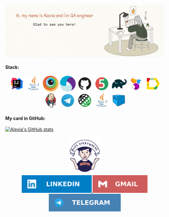 [![Alexia's GitHub Banner](./images/header.jpg)](https://github.com/alexia910)

#### Stack:
<p align="center">
<a href="https://www.jetbrains.com/idea/"><img src="images\logo\Idea.svg" width="50" height="50"  alt="IDEA"/></a>
<a href="https://www.java.com/"><img src="images\logo\Java.svg" width="50" height="50"  alt="Java"/></a>
<a href="https://www.browserstack.com/"><img src="images\logo\browserstack-icon.svg" width="50" height="50"  alt="Browserstack"/></a>
<a href="https://appium.io/"><img src="images\logo\appium.svg" width=50" height="50"  alt="Appium"/></a>
<a href="https://github.com/"><img src="images\logo\GitHub.svg" width="50" height="50"  alt="Github"/></a>
<a href="https://junit.org/junit5/"><img src="images\logo\Junit5.svg" width="50" height="50"  alt="JUnit 5"/></a>
<a href="https://gradle.org/"><img src="images\logo\Gradle.svg" width="50" height="50"  alt="Gradle"/></a>
<a href="https://selenide.org/"><img src="images\logo\Selenide.svg" width="50" height="50"  alt="Selenide"/></a>
<a href="https://github.com/allure-framework/allure2"><img src="images\logo\Allure.svg" width="50" height="50"  alt="Allure"/></a>
<a href="https://www.jenkins.io/"><img src="images\logo\Jenkins.svg" width="50" height="50"  alt="Jenkins"/></a>
<a href="https://web.telegram.org/"><img width="50" height="50"  alt="Telegram" src="images\logo\Telegram.svg"></a>
<a href="https://rest-assured.io/"><img src="images\logo\RestAssured.svg" width="50" height="50"  alt="RestAssured"/></a>
<a href="https://www.java.com/"><img src="images\logo\Java.svg" width="50" height="50"  alt="Java"/></a>
<a href="https://aerokube.com/selenoid/"><img src="images\logo\Selenoid.svg" width="50" height="50"  alt="Selenoid"/></a>
</p>

#### My card in GitHub:
[![Alexia's GitHub stats](https://github-readme-stats.vercel.app/api?username=alexia910&layout=compact&bg_color=f9f8f3&title_color=d18361&text_color=4c5747)](https://github.com/alexia910)

<div id="header" align="center">
  <img src="images/giphy.gif" width="100"/>
</div>

<div id="badges" align="center">
  <a href="https://www.linkedin.com/in/alexia-drugakova/">
    <img src="images/LinkedIn.svg" alt="LinkedIn Badge"/>
  </a>
  <a href="mailto:lesya.91099@gmail.com">
    <img src="images/Gmail.svg" alt="Gmail Badge"/>
  </a>
  <a href="https://t.me/alexiaair">
    <img src="images/Telegram.svg" alt="Telegram Badge"/>
  </a>
</div>

<div id="header" align="center">
<img src="https://komarev.com/ghpvc/?username=alexia910&style=for-the-badge&color=lightgrey" alt=""/>
</div>